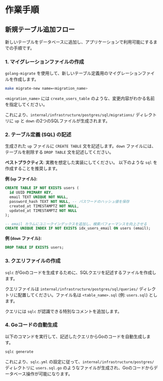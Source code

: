 # 作業手順

## 新規テーブル追加フロー

新しいテーブルをデータベースに追加し、アプリケーションで利用可能にするまでの手順です。

### 1. マイグレーションファイルの作成

`golang-migrate` を使用して、新しいテーブル定義用のマイグレーションファイルを作成します。

```bash
make migrate-new name=<migration_name>
```

`<migration_name>` には `create_users_table` のような、変更内容がわかる名前を指定してください。

これにより、`internal/infrastructure/postgres/sql/migrations/` ディレクトリに `up` と `down` の2つのSQLファイルが生成されます。

### 2. テーブル定義 (SQL) の記述

生成された `up` ファイルに `CREATE TABLE` 文を記述します。`down` ファイルには、テーブルを削除する `DROP TABLE` 文を記述してください。

**ベストプラクティス**:
実務を想定した実装にしてください。
以下のような `sql` を作成することを推奨します。

**例 (`up` ファイル):**
```sql
CREATE TABLE IF NOT EXISTS users (
  id UUID PRIMARY KEY,
  email TEXT UNIQUE NOT NULL,
  password_hash TEXT NOT NULL, -- パスワードのハッシュ値を保存
  created_at TIMESTAMPTZ NOT NULL,
  updated_at TIMESTAMPTZ NOT NULL
);

-- email カラムにユニークインデックスを追加し、検索パフォーマンスを向上させる
CREATE UNIQUE INDEX IF NOT EXISTS idx_users_email ON users (email);
```

**例 (`down` ファイル):**
```sql
DROP TABLE IF EXISTS users;
```

### 3. クエリファイルの作成

`sqlc` がGoのコードを生成するために、SQLクエリを記述するファイルを作成します。

クエリファイルは `internal/infrastructure/postgres/sql/queries/` ディレクトリに配置してください。ファイル名は `<table_name>.sql` (例: `users.sql`) とします。

クエリには `sqlc` が認識できる特別なコメントを追加します。

### 4. Goコードの自動生成

以下のコマンドを実行して、記述したクエリからGoのコードを自動生成します。

```bash
sqlc generate
```

これにより、`sqlc.yml` の設定に従って、`internal/infrastructure/postgres/` ディレクトリに `users.sql.go` のようなファイルが生成され、Goのコードからデータベース操作が可能になります。
